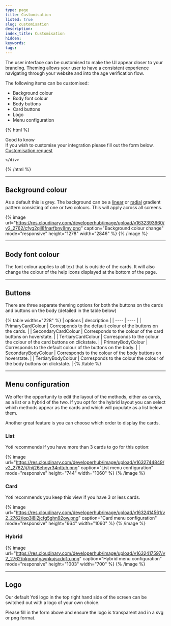 ```yaml
---
type: page
title: Customisation
listed: true
slug: customisation
description: 
index_title: Customisation
hidden: 
keywords: 
tags: 
---
```


The user interface can be customised to make the UI appear closer to your branding. Theming allows your user to have a consistent experience navigating through your website and into the age verification flow.

The following items can be customised:

- Background colour
- Body font colour
- Body buttons
- Card buttons
- Logo
- Menu configuration

{% html %}
<div class="alert-GTK">
    <div class="alert-title" id="GTK">
        Good to know
    </div>
    <div class="alert-text">
If you wish to customise your integration please fill out the form below. </div>
    <div class="alert-links"> 
       <a href="https://forms.gle/4sR9L8YEkDWADzWr6">Customisation request</a>

    </div>
</div>
{% /html %}

---

## Background colour

As a default this is grey. The background can be a [linear](https://eur01.safelinks.protection.outlook.com/?url=https%3A%2F%2Fdeveloper.mozilla.org%2Fen-US%2Fdocs%2FWeb%2FCSS%2Flinear-gradient()&amp;data=04%7C01%7Cjakob.rosenfeldt.hansen%40LEGO.com%7C6246242e773a42380fef08d96b8a7411%7C1d0635156cad41959486ea65df456faa%7C0%7C0%7C637659064662192881%7CUnknown%7CTWFpbGZsb3d8eyJWIjoiMC4wLjAwMDAiLCJQIjoiV2luMzIiLCJBTiI6Ik1haWwiLCJXVCI6Mn0%3D%7C1000&amp;sdata=scs%2FLNexPWzjm74PPveMcqtSjHEf143lv4THqjuKU%2FE%3D&amp;reserved=0) or [radial](https://eur01.safelinks.protection.outlook.com/?url=https%3A%2F%2Fdeveloper.mozilla.org%2Fen-US%2Fdocs%2FWeb%2FCSS%2Fradial-gradient()&amp;data=04%7C01%7Cjakob.rosenfeldt.hansen%40LEGO.com%7C6246242e773a42380fef08d96b8a7411%7C1d0635156cad41959486ea65df456faa%7C0%7C0%7C637659064662192881%7CUnknown%7CTWFpbGZsb3d8eyJWIjoiMC4wLjAwMDAiLCJQIjoiV2luMzIiLCJBTiI6Ik1haWwiLCJXVCI6Mn0%3D%7C1000&amp;sdata=3oLIft5b8fcTRUUfgk8V2zaIp5nR4P2Yk3bcxwCJXzQ%3D&amp;reserved=0) gradient pattern consisting of one or two colours. This will apply across all screens.

{% image url="https://res.cloudinary.com/developerhub/image/upload/v1632393660/v2_2762/cfyg2qll8fnarfbny8mv.png" caption="Background colour change" mode="responsive" height="1278" width="2846" %}
{% /image %}

---

## Body font colour

The font colour applies to all text that is outside of the cards. It will also change the colour of the help icons displayed at the bottom of the page.

---

## Buttons

There are three separate theming options for both the buttons on the cards and buttons on the body (detailed in the table below)

{% table widths="228" %}
| options | description | 
| ---- | ---- | 
| PrimaryCardColour | Corresponds to the default colour of the buttons on the cards. | 
| SecondaryCardColour | Corresponds to the colour of the card buttons on hoverstate. | 
| TertiaryCardColour | Corresponds to the colour the colour of the card buttons on clickstate. | 
| PrimaryBodyColour | Corresponds to the default colour of the buttons on the body. | 
| SecondaryBodyColour | Corresponds to the colour of the body buttons on hoverstate. | 
| TertiaryBodyColour | Corresponds to the colour the colour of the body buttons on clickstate. | 
{% /table %}

---

## Menu configuration

We offer the opportunity to edit the layout of the methods, either as cards, as a list or a hybrid of the two. If you opt for the hybrid layout you can select which methods appear as the cards and which will populate as a list below them. 

Another great feature is you can choose which order to display the cards.

### List

Yoti recommends if you have more than 3 cards to go for this option:

{% image url="https://res.cloudinary.com/developerhub/image/upload/v1632744849/v2_2762/ij7nij26ehgyr34nttuh.png" caption="List menu configuration" mode="responsive" height="744" width="1060" %}
{% /image %}

### Card

Yoti recommends you keep this view if you have 3 or less cards.

{% image url="https://res.cloudinary.com/developerhub/image/upload/v1632414561/v2_2762/iop3l8l2jcfg5ghn92ow.png" caption="Card menu configuration" mode="responsive" height="664" width="1060" %}
{% /image %}

### Hybrid

{% image url="https://res.cloudinary.com/developerhub/image/upload/v1632417597/v2_2762/pkporqtgaypkujscdq1o.png" caption="Hybrid menu configuration" mode="responsive" height="1003" width="700" %}
{% /image %}

---

## Logo

Our default Yoti logo in the top right hand side of the screen can be switched out with a logo of your own choice.

Please fill in the form above and ensure the logo is transparent and in a svg or png format.